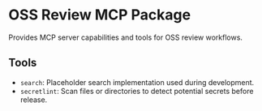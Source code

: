 # OSS Review MCP Package

Provides MCP server capabilities and tools for OSS review workflows.

## Tools

- `search`: Placeholder search implementation used during development.
- `secretlint`: Scan files or directories to detect potential secrets before release.

